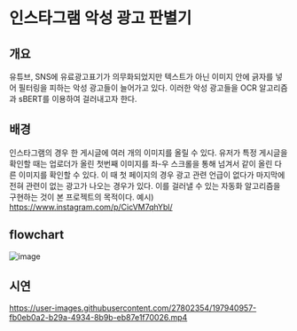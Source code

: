 # 인스타그램 악성 광고 판별기

## 개요  
유튜브, SNS에 유료광고표기가 의무화되었지만 텍스트가 아닌 이미지 안에 긁자를 넣어 필터링을 피하는 악성 광고들이 늘어가고 있다.
이러한 악성 광고들을 OCR 알고리즘과 sBERT를 이용하여 걸러내고자 한다.

## 배경  
인스타그램의 경우 한 게시글에 여러 개의 이미지를 올릴 수 있다.
유저가 특정 게시글을 확인할 때는 업로더가 올린 첫번째 이미지를 좌-우 스크롤을 통해 넘겨서 같이 올린 다른 이미지를 확인할 수 있다.
이 때 첫 페이지의 경우 광고 관련 언급이 없다가 마지막에 전혀 관련이 없는 광고가 나오는 경우가 있다.
이를 걸러낼 수 있는 자동화 알고리즘을 구현하는 것이 본 프로젝트의 목적이다.
예시) https://www.instagram.com/p/CicVM7qhYbl/


## flowchart

![image](https://user-images.githubusercontent.com/27802354/197943846-8758a72c-e7eb-470d-84a3-c8584a990667.png)

## 시연

https://user-images.githubusercontent.com/27802354/197940957-fb0eb0a2-b29a-4934-8b9b-eb87e1f70026.mp4

